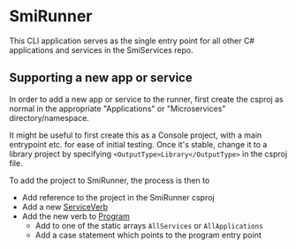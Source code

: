# SmiRunner

This CLI application serves as the single entry point for all other C# applications and services in the SmiServices repo.

## Supporting a new app or service

In order to add a new app or service to the runner, first create the csproj as normal in the appropriate "Applications" or "Microservices" directory/namespace.

It might be useful to first create this as a Console project, with a main entrypoint etc. for ease of initial testing. Once it's stable, change it to a library project by specifying `<OutputType>Library</OutputType>` in the csproj file.

To add the project to SmiRunner, the process is then to

-   Add reference to the project in the SmiRunner csproj
-   Add a new [ServiceVerb](./ServiceVerbs.cs)
-   Add the new verb to [Program](./Program.cs)
    -   Add to one of the static arrays `AllServices` or `AllApplications`
    -   Add a case statement which points to the program entry point
